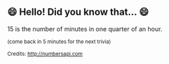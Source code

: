 ## :smile: Hello! Did you know that... :smile:
15 is the number of minutes in one quarter of an hour.

<sup>(come back in 5 minutes for the next trivia)</sup>


<sup>Credits: http://numbersapi.com</sup>
